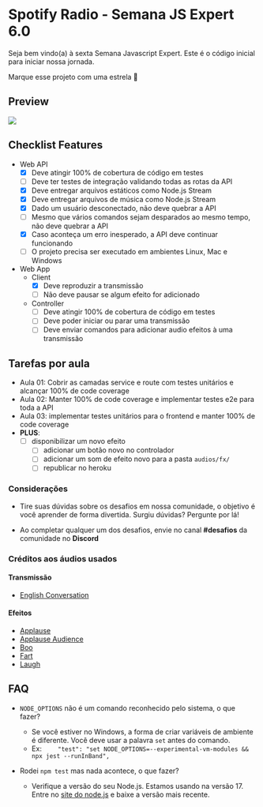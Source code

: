 # Spotify Radio - Semana JS Expert 6.0

Seja bem vindo(a) à sexta Semana Javascript Expert. Este é o código inicial para iniciar nossa jornada.

Marque esse projeto com uma estrela 🌟

## Preview

<img src="./prints/demo.png" />

## Checklist Features

- Web API
    - [x] Deve atingir 100% de cobertura de código em testes
    - [ ] Deve ter testes de integração validando todas as rotas da API
    - [x] Deve entregar arquivos estáticos como Node.js Stream
    - [x] Deve entregar arquivos de música como Node.js Stream
    - [x] Dado um usuário desconectado, não deve quebrar a API
    - [ ] Mesmo que vários comandos sejam desparados ao mesmo tempo, não deve quebrar a API
    - [x] Caso aconteça um erro inesperado, a API deve continuar funcionando
    - [ ] O projeto precisa ser executado em ambientes Linux, Mac e Windows

- Web App 
    - Client
        - [x] Deve reproduzir a transmissão
        - [ ] Não deve pausar se algum efeito for adicionado
    - Controller
        - [ ] Deve atingir 100% de cobertura de código em testes
        - [ ] Deve poder iniciar ou parar uma transmissão 
        - [ ] Deve enviar comandos para adicionar audio efeitos à uma transmissão

## Tarefas por aula

- Aula 01: Cobrir as camadas service e route com testes unitários e alcançar 100% de code coverage
- Aula 02: Manter 100% de code coverage e implementar testes e2e para toda a API
- Aula 03: implementar testes unitários para o frontend e manter 100% de code coverage
- **PLUS**: 
    - [ ] disponibilizar um novo efeito
        - [ ] adicionar um botão novo no controlador
        - [ ] adicionar um som de efeito novo para a pasta `audios/fx/`
        - [ ] republicar no heroku

### Considerações
- Tire suas dúvidas sobre os desafios em nossa comunidade, o objetivo é você aprender de forma divertida. Surgiu dúvidas? Pergunte por lá!

- Ao completar qualquer um dos desafios, envie no canal **#desafios** da comunidade no **Discord**

### Créditos aos áudios usados

#### Transmissão 
- [English Conversation](https://youtu.be/ytmMipczEI8)

#### Efeitos
- [Applause](https://youtu.be/mMn_aYpzpG0)
- [Applause Audience](https://youtu.be/3IC76o_lhFw)
- [Boo](https://youtu.be/rYAQN11a2Dc)
- [Fart](https://youtu.be/4PnUfYhbDDM)
- [Laugh](https://youtu.be/TZ90IUrMNCo)
## FAQ 
- `NODE_OPTIONS` não é um comando reconhecido pelo sistema, o que fazer?
    - Se você estiver no Windows, a forma de criar variáveis de ambiente é diferente. Você deve usar a palavra `set` antes do comando. 
    - Ex: `    "test": "set NODE_OPTIONS=--experimental-vm-modules && npx jest --runInBand",`

- Rodei `npm test` mas nada acontece, o que fazer?
    - Verifique a versão do seu Node.js. Estamos usando na versão 17. Entre no [site do node.js](https://nodejs.org) e baixe a versão mais recente.
